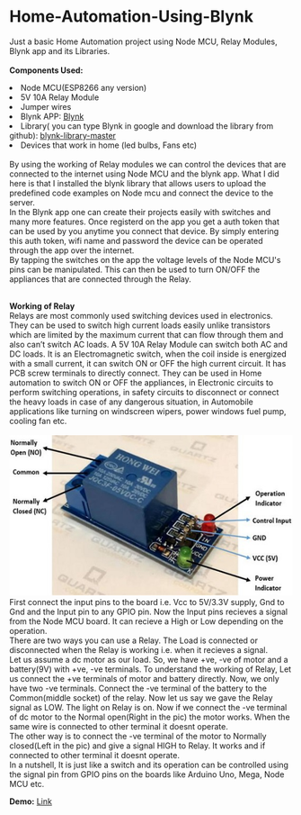 # Home-Automation-Using-Blynk
Just a basic Home Automation project using Node MCU, Relay Modules, Blynk app and its Libraries.<br><br>
<b>Components Used:</b>
<li>Node MCU(ESP8266 any version)
<li>5V 10A Relay Module 
<li>Jumper wires
<li>Blynk APP: <a href="https://play.google.com/store/apps/details?id=cc.blynk&hl=en_IN&gl=US">Blynk</a>
<li>Library( you can type Blynk in google and download the library from github): <a href="https://github.com/blynkkk/blynk-server">blynk-library-master</a>
<li>Devices that work in home (led bulbs, Fans etc)
<br><br>
By using the working of Relay modules we can control the devices that are connected to the internet using Node MCU and the blynk app.
What I did here is that I installed the blynk library that allows users to upload the predefined code examples on Node mcu and connect the device to the server.<br>
In the Blynk app one can create their projects easily with switches and many more features. Once registerd on the app you get a auth token that can be used by you anytime you connect that device. By simply entering this auth token, wifi name and password the device can be operated through the app over the internet.<br>
By tapping the switches on the app the voltage levels of the Node MCU's pins can be manipulated. This can then be used to turn ON/OFF the appliances that are connected through
the Relay.<br><br>

<b>Working of Relay</b><br>
Relays are most commonly used switching devices used in electronics. They can be used to switch high current loads easily unlike transistors which are limited by the maximum current that can flow through them and also can’t switch AC loads. A 5V 10A Relay Module can switch both AC and DC loads. It is an Electromagnetic switch, when the coil inside is energized with a small current, it can switch ON or OFF the high current circuit. It has PCB screw terminals to directly connect. They can be used in Home automation to switch ON or OFF the appliances, in Electronic circuits to perform switching operations, in safety circuits to disconnect or connect the heavy loads in case of any dangerous situation, in Automobile applications like turning on windscreen wipers, power windows fuel pump, cooling fan etc.<br><br>
<img src="https://github.com/Ruthvik-1411/Home-Automation-Using-Blynk/blob/main/Relay-Module_600x600.jpg"><br>
First connect the input pins to the board i.e. Vcc to 5V/3.3V supply, Gnd to Gnd and the Input pin to any GPIO pin. Now the Input pins recieves a signal from the Node MCU board.
It can recieve a High or Low depending on the operation.<br>
There are two ways you can use a Relay. The Load is connected or disconnected when the Relay is working i.e. when it recieves a signal.<br> 
Let us assume a dc motor as our load. So, we have +ve, -ve of motor and a battery(9V) with +ve, -ve terminals. To understand the working of Relay, Let us connect the +ve terminals 
of motor and battery directly. Now, we only have two -ve terminals. Connect the -ve terminal of the battery to the Common(middle socket) of the relay. Now let us say we gave the 
Relay signal as LOW. The light on Relay is on. Now if we connect the -ve terminal of dc motor to the Normal open(Right in the pic) the motor works. When the same wire is connected to other terminal it doesnt operate.<br>
The other way is to connect the -ve terminal of the motor to Normally closed(Left in the pic) and give a signal HIGH to Relay. It works and if connected to other terminal it doesnt operate.<br>
In a nutshell, It is just like a switch and its operation can be controlled using the signal pin from GPIO pins on the boards like Arduino Uno, Mega, Node MCU etc.

  <b>Demo:</b> <a href="https://drive.google.com/file/d/1G6nYSn1oq_ZSCiegJK6c5PXyeWOtGuO0/view?usp=sharing"> Link</a>
